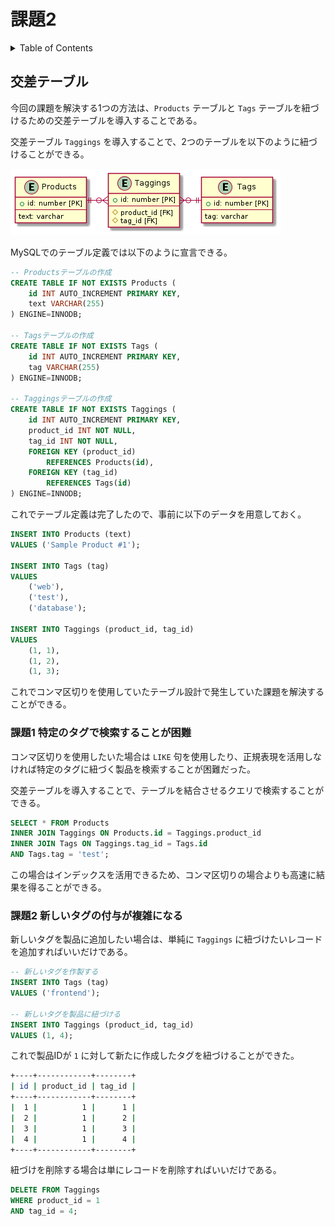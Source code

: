# 課題2

<!-- START doctoc generated TOC please keep comment here to allow auto update -->
<!-- DON'T EDIT THIS SECTION, INSTEAD RE-RUN doctoc TO UPDATE -->
<details>
<summary>Table of Contents</summary>

- [交差テーブル](#%E4%BA%A4%E5%B7%AE%E3%83%86%E3%83%BC%E3%83%96%E3%83%AB)
  - [課題1 特定のタグで検索することが困難](#%E8%AA%B2%E9%A1%8C1-%E7%89%B9%E5%AE%9A%E3%81%AE%E3%82%BF%E3%82%B0%E3%81%A7%E6%A4%9C%E7%B4%A2%E3%81%99%E3%82%8B%E3%81%93%E3%81%A8%E3%81%8C%E5%9B%B0%E9%9B%A3)

</details>
<!-- END doctoc generated TOC please keep comment here to allow auto update -->

## 交差テーブル

今回の課題を解決する1つの方法は、`Products` テーブルと `Tags` テーブルを紐づけるための交差テーブルを導入することである。

交差テーブル `Taggings` を導入することで、2つのテーブルを以下のように紐づけることができる。

![](../assets/jaywalking.png)

MySQLでのテーブル定義では以下のように宣言できる。

```sql
-- Productsテーブルの作成
CREATE TABLE IF NOT EXISTS Products (
    id INT AUTO_INCREMENT PRIMARY KEY,
    text VARCHAR(255)
) ENGINE=INNODB;

-- Tagsテーブルの作成
CREATE TABLE IF NOT EXISTS Tags (
    id INT AUTO_INCREMENT PRIMARY KEY,
    tag VARCHAR(255)
) ENGINE=INNODB;

-- Taggingsテーブルの作成
CREATE TABLE IF NOT EXISTS Taggings (
    id INT AUTO_INCREMENT PRIMARY KEY,
    product_id INT NOT NULL,
    tag_id INT NOT NULL,
    FOREIGN KEY (product_id)
        REFERENCES Products(id),
    FOREIGN KEY (tag_id)
        REFERENCES Tags(id)
) ENGINE=INNODB;
```

これでテーブル定義は完了したので、事前に以下のデータを用意しておく。

```sql
INSERT INTO Products (text)
VALUES ('Sample Product #1');

INSERT INTO Tags (tag)
VALUES
    ('web'),
    ('test'),
    ('database');

INSERT INTO Taggings (product_id, tag_id)
VALUES
    (1, 1),
    (1, 2),
    (1, 3);
```

これでコンマ区切りを使用していたテーブル設計で発生していた課題を解決することができる。

### 課題1 特定のタグで検索することが困難

コンマ区切りを使用したいた場合は `LIKE` 句を使用したり、正規表現を活用しなければ特定のタグに紐づく製品を検索することが困難だった。

交差テーブルを導入することで、テーブルを結合させるクエリで検索することができる。

```sql
SELECT * FROM Products
INNER JOIN Taggings ON Products.id = Taggings.product_id
INNER JOIN Tags ON Taggings.tag_id = Tags.id
AND Tags.tag = 'test';
```

この場合はインデックスを活用できるため、コンマ区切りの場合よりも高速に結果を得ることができる。


### 課題2 新しいタグの付与が複雑になる

新しいタグを製品に追加したい場合は、単純に `Taggings` に紐づけたいレコードを追加すればいいだけである。

```sql
-- 新しいタグを作製する
INSERT INTO Tags (tag)
VALUES ('frontend');

-- 新しいタグを製品に紐づける
INSERT INTO Taggings (product_id, tag_id)
VALUES (1, 4);
```

これで製品IDが `1` に対して新たに作成したタグを紐づけることができた。

```bash
+----+------------+--------+
| id | product_id | tag_id |
+----+------------+--------+
|  1 |          1 |      1 |
|  2 |          1 |      2 |
|  3 |          1 |      3 |
|  4 |          1 |      4 |
+----+------------+--------+
```

紐づけを削除する場合は単にレコードを削除すればいいだけである。

```sql
DELETE FROM Taggings
WHERE product_id = 1
AND tag_id = 4;
```
